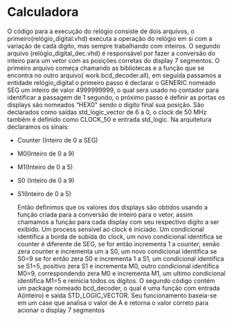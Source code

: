 # Calculadora
  O código para a execução do relógio consiste de dois arquivos, o primeiro(relógio_digital.vhd) executa a operação do relógio em si com a variação de cada digito, mas sempre trabalhando com inteiros. O segundo arquivo (relógio_digital_dec.vhd) é responsável por fazer a conversão do inteiro para um vetor com as posições corretas do display 7 segmentos. O primeiro arquivo começa chamando as bibliotecas e a função que se encontra no outro arquivo( work.bcd_decoder.all), em seguida passamos a entidade relógio_digital o primeiro passo é declarar o GENERIC nomeado SEG um inteiro de valor 4999999999, o qual sera usado no contador para identificar a passagem de 1 segundo, o próximo passo é definir as portas os displays são nomeados “HEX0” sendo o digito final sua posição. São declarados como saídas std_logic_vector de 6 a 0, o clock de 50 MHz também é definido como CLOCK_50 e entrada std_logic. Na arquitetura declaramos os sinais: 

* Counter (Inteiro de 0 a SEG) 
* M0(Inteiro de 0 a 9) 
* M1(Inteiro de 0 a 5) 
* S0 (Inteiro de 0 a 9) 
* S1(Inteiro de 0 a 5)  

  Então definimos que os valores dos displays são obtidos usando a função criada para a conversão de inteiro para o vetor, assim chamamos a função para cada display com seu respectivo digito a ser exibido. Um process sensível ao clock é iniciado. Um condicional identifica a borda de subida do clock, um novo condicional identifica se counter é diferente de SEG, se for então incrementa 1 a counter, senão zera counter e incrementa um a S0, um novo condicional identifica se S0=9 se for então zera S0 e incrementa 1 a S1, um condicional identifica se S1=5, positivo zera S1 e incrementa M0, outro condicional identifica M0=9, correspondendo zera M0 e incrementa M1, um ultimo condicional identifica M1=5 e reinicia todos os dígitos. O segundo código contém um package nomeado bcd_decoder, o qual é uma função com entrada A(inteiro) e saída STD_LOGIC_VECTOR. Seu funcionamento baseia-se em um case que analisa o valor de A e retorna o valor correto para acionar o display 7 segmentos
